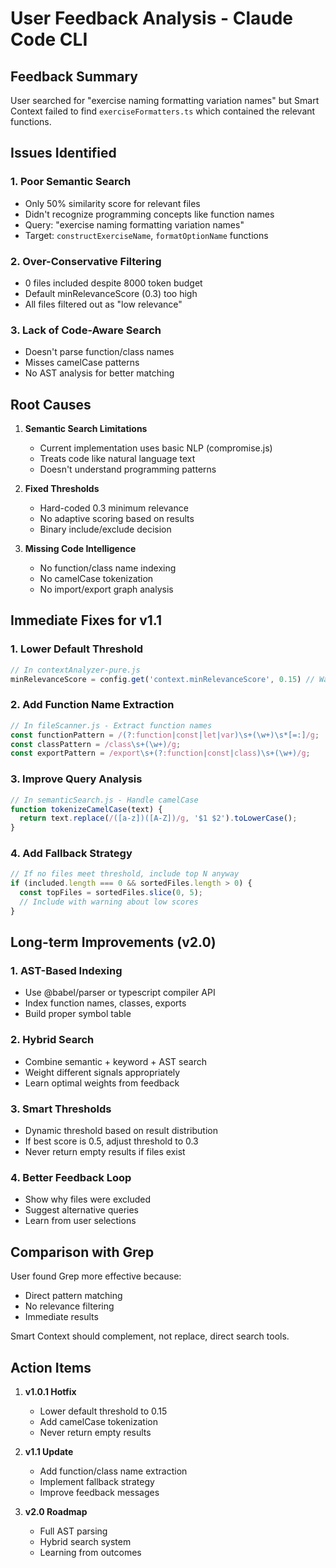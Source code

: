 # User Feedback Analysis - Claude Code CLI

## Feedback Summary
User searched for "exercise naming formatting variation names" but Smart Context failed to find `exerciseFormatters.ts` which contained the relevant functions.

## Issues Identified

### 1. **Poor Semantic Search**
- Only 50% similarity score for relevant files
- Didn't recognize programming concepts like function names
- Query: "exercise naming formatting variation names"
- Target: `constructExerciseName`, `formatOptionName` functions

### 2. **Over-Conservative Filtering**
- 0 files included despite 8000 token budget
- Default minRelevanceScore (0.3) too high
- All files filtered out as "low relevance"

### 3. **Lack of Code-Aware Search**
- Doesn't parse function/class names
- Misses camelCase patterns
- No AST analysis for better matching

## Root Causes

1. **Semantic Search Limitations**
   - Current implementation uses basic NLP (compromise.js)
   - Treats code like natural language text
   - Doesn't understand programming patterns

2. **Fixed Thresholds**
   - Hard-coded 0.3 minimum relevance
   - No adaptive scoring based on results
   - Binary include/exclude decision

3. **Missing Code Intelligence**
   - No function/class name indexing
   - No camelCase tokenization
   - No import/export graph analysis

## Immediate Fixes for v1.1

### 1. **Lower Default Threshold**
```javascript
// In contextAnalyzer-pure.js
minRelevanceScore = config.get('context.minRelevanceScore', 0.15) // Was 0.3
```

### 2. **Add Function Name Extraction**
```javascript
// In fileScanner.js - Extract function names
const functionPattern = /(?:function|const|let|var)\s+(\w+)\s*[=:]/g;
const classPattern = /class\s+(\w+)/g;
const exportPattern = /export\s+(?:function|const|class)\s+(\w+)/g;
```

### 3. **Improve Query Analysis**
```javascript
// In semanticSearch.js - Handle camelCase
function tokenizeCamelCase(text) {
  return text.replace(/([a-z])([A-Z])/g, '$1 $2').toLowerCase();
}
```

### 4. **Add Fallback Strategy**
```javascript
// If no files meet threshold, include top N anyway
if (included.length === 0 && sortedFiles.length > 0) {
  const topFiles = sortedFiles.slice(0, 5);
  // Include with warning about low scores
}
```

## Long-term Improvements (v2.0)

### 1. **AST-Based Indexing**
- Use @babel/parser or typescript compiler API
- Index function names, classes, exports
- Build proper symbol table

### 2. **Hybrid Search**
- Combine semantic + keyword + AST search
- Weight different signals appropriately
- Learn optimal weights from feedback

### 3. **Smart Thresholds**
- Dynamic threshold based on result distribution
- If best score is 0.5, adjust threshold to 0.3
- Never return empty results if files exist

### 4. **Better Feedback Loop**
- Show why files were excluded
- Suggest alternative queries
- Learn from user selections

## Comparison with Grep

User found Grep more effective because:
- Direct pattern matching
- No relevance filtering
- Immediate results

Smart Context should complement, not replace, direct search tools.

## Action Items

1. **v1.0.1 Hotfix**
   - Lower default threshold to 0.15
   - Add camelCase tokenization
   - Never return empty results

2. **v1.1 Update**
   - Add function/class name extraction
   - Implement fallback strategy
   - Improve feedback messages

3. **v2.0 Roadmap**
   - Full AST parsing
   - Hybrid search system
   - Learning from outcomes